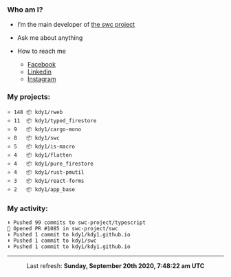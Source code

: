 ### Who am I?

- I’m the main developer of [the swc project](https://github.com/swc-project/swc)

- Ask me about anything

- How to reach me
  - [Facebook](https://www.facebook.com/profile.php?id=100024888122318)
  - [Linkedin](https://www.linkedin.com/in/kdy1/)
  - [Instagram](https://www.instagram.com/kdy1123/)

### My projects:

```
⭐️ 148 📦 kdy1/rweb
⭐️ 11  📦 kdy1/typed_firestore
⭐️ 9   📦 kdy1/cargo-mono
⭐️ 8   📦 kdy1/swc
⭐️ 5   📦 kdy1/is-macro
⭐️ 4   📦 kdy1/flatten
⭐️ 4   📦 kdy1/pure_firestore
⭐️ 4   📦 kdy1/rust-pmutil
⭐️ 3   📦 kdy1/react-forms
⭐️ 2   📦 kdy1/app_base
```

### My activity:

```
⬆️ Pushed 99 commits to swc-project/typescript
💪 Opened PR #1085 in swc-project/swc
⬆️ Pushed 1 commit to kdy1/kdy1.github.io
⬆️ Pushed 1 commit to kdy1/swc
⬆️ Pushed 1 commit to kdy1/kdy1.github.io
```

------------
<p align="center">Last refresh: <b>Sunday, September 20th 2020, 7:48:22 am UTC</b></p>